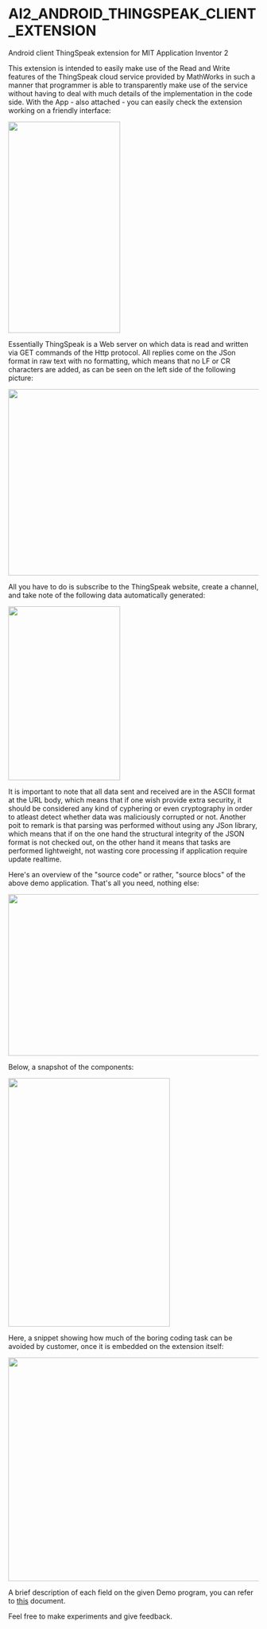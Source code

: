# AI2_ANDROID_THINGSPEAK_CLIENT_EXTENSION
Android client ThingSpeak extension for MIT Application Inventor 2   <img src="https://github.com/aluis-rcastro/AI2_ANDROID_THINGSPEAK_CLIENT_EXTENSION/blob/master/res/IconTS.png?raw=true" alt="" >

This extension is intended to easily make use of the Read and Write features of the ThingSpeak cloud service provided by MathWorks in such a manner that programmer is able to transparently make use of the service without having to deal with much details of the implementation in the code side. With the App - also attached - you can easily check the extension working on a friendly interface:
 
<img src="https://github.com/aluis-rcastro/AI2_ANDROID_THINGSPEAK_CLIENT_EXTENSION/blob/master/res/AppRunning.png" alt="" width="225" height="425">

Essentially ThingSpeak is a Web server on which data is read and written via GET commands of the Http protocol. All replies come on the JSon format in raw text with no formatting, which means that no LF or CR characters are added, as can be seen on the left side of the following picture:

<img src="https://github.com/aluis-rcastro/AI2_ANDROID_THINGSPEAK_CLIENT_EXTENSION/blob/master/res/JSonFormatter.png" alt="" width="750" height="375">

All you have to do is subscribe to the ThingSpeak website, create a channel, and take note of the following data automatically generated:

<img src="https://github.com/aluis-rcastro/AI2_ANDROID_THINGSPEAK_CLIENT_EXTENSION/blob/master/res/ThingSpeak.png" alt="" width="225" height="350">

It is important to note that all data sent and received are in the ASCII format at the URL body, which means that if one wish provide extra security, it should be considered any kind of cyphering or even cryptography in order to atleast detect whether data was maliciously corrupted or not. Another poit to remark is that parsing was performed without using any JSon library, which means that if on the one hand the structural integrity of the JSON format is not checked out, on the other hand it means that tasks are performed lightweight, not wasting core processing if application require update realtime.

Here's an overview of the "source code" or rather, "source blocs" of the above demo application.
That's all you need, nothing else:

<img src="https://github.com/aluis-rcastro/AI2_ANDROID_THINGSPEAK_CLIENT_EXTENSION/blob/master/res/AppProject.png" alt="" width="725" height="325">

Below, a snapshot of the components:

<img src="https://github.com/aluis-rcastro/AI2_ANDROID_THINGSPEAK_CLIENT_EXTENSION/blob/master/res/Components.png?raw=true" alt="" width="325" height="500">

Here, a snippet showing how much of the boring coding task can be avoided by customer, once it is embedded on the extension itself:

<img src="https://github.com/aluis-rcastro/AI2_ANDROID_THINGSPEAK_CLIENT_EXTENSION/blob/master/res/Snippet.png?raw=true" alt="" width="1200" height="450">

A brief description of each field on the given Demo program, you can refer to  [this](https://github.com/aluis-rcastro/AI2_ANDROID_THINGSPEAK_CLIENT_EXTENSION/blob/master/doc/usage.txt) document.

Feel free to make experiments and give feedback.

